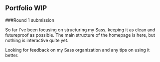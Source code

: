 ## Portfolio WIP

###Round 1 submission

So far I've been focusing on structuring my Sass, keeping it as clean and futureproof as possible. The main structure of the homepage is here, but nothing is interactive quite yet.

Looking for feedback on my Sass organization and any tips on using it better.
